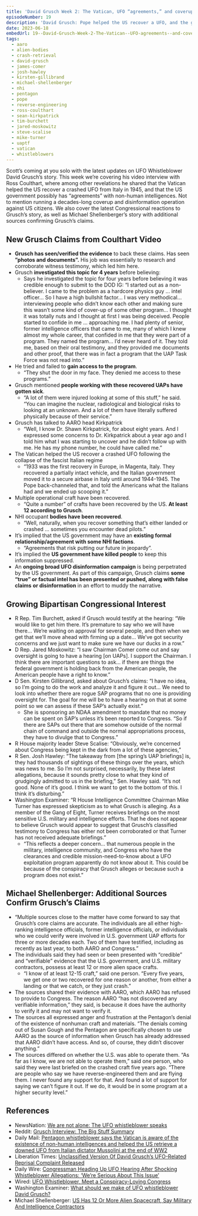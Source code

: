 ```yaml
---
title: 'David Grusch Week 2: The Vatican, UFO “agreements,” and coverups'
episodeNumber: 19
description: 'David Grusch: Pope helped the US recover a UFO, and the government has “agreements” with non-human intelligences.'
date: 2023-06-18
embedUrl: 19--David-Grusch-Week-2-The-Vatican--UFO-agreements--and-coverups-e25stp7
tags:
  - aaro
  - alien-bodies
  - crash-retrieval
  - david-grusch
  - james-comer
  - josh-hawley
  - kirsten-gillibrand
  - michael-shellenberger
  - nhi
  - pentagon
  - pope
  - reverse-engineering
  - ross-coulthart
  - sean-kirkpatrick
  - tim-burchett
  - jared-moskowitz
  - steve-scalise
  - mike-turner
  - uaptf
  - vatican
  - whistleblowers
---
```


Scott’s coming at you solo with the latest updates on UFO Whistleblower David Grusch’s story. This week we’re covering his video interview with Ross Coulthart, where among other revelations he shared that the Vatican helped the US recover a crashed UFO from Italy in 1945, and that the US government possibly has “agreements” with non-human intelligences. Not to mention running a decades-long coverup and disinformation operation against US citizens. We also cover the latest Congressional reactions to Grusch’s story, as well as Michael Shellenberger’s story with additional sources confirming Grusch’s claims.

## New Grusch Claims from Coulthart Video

- **Grusch has seen/verified the evidence** to back these claims. Has seen **”photos and documents”.** His job was essentially to research and corroborate witness testimony, which led him here.
- Grusch **investigated this topic for 4 years** before believing:
  - Says he investigated the topic for four years before believing it was credible enough to submit to the DOD IG: “I started out as a non-believer. I came to the problem as a hardcore physics guy … intel officer… So I have a high bullshit factor… I was very methodical… interviewing people who didn’t know each other and making sure this wasn’t some kind of cover-up of some other program… I thought it was totally nuts and I thought at first I was being deceived. People started to confide in me … approaching me. I had plenty of senior, former intelligence officers that came to me, many of which I knew almost my whole career, that confided in me that they were part of a program. They named the program… I’d never heard of it. They told me, based on their oral testimony, and they provided me documents and other proof, that there was in fact a program that the UAP Task Force was not read into.”
- He tried and failed to **gain access to the program**.
  - “They shut the door in my face. They denied me access to these programs.”
- Grusch mentioned **people working with these recovered UAPs have gotten sick**.
  - “A lot of them were injured looking at some of this stuff,” he said. “You can imagine the nuclear, radiological and biological risks to looking at an unknown. And a lot of them have literally suffered physically because of their service.”
- Grusch has talked to AARO head Kirkpatrick
  - “Well, I know Dr. Shawn Kirkpatrick, for about eight years. And I expressed some concerns to Dr. Kirkpatrick about a year ago and I told him what I was starting to uncover and he didn’t follow up with me. He has my phone number, he could have called me.”
- The Vatican helped the US recover a crashed UFO following the collapse of the fascist Italian regime
  - “1933 was the first recovery in Europe, in Magenta, Italy. They recovered a partially intact vehicle, and the Italian government moved it to a secure airbase in Italy until around 1944-1945. The Pope back-channeled that, and told the Americans what the Italians had and we ended up scooping it.”
- Multiple operational craft have been recovered.
  - “Quite a number” of crafts have been recovered by the US. **At least 12 according to Grusch**.
- NHI occupant **bodies have been recovered**.
  - “Well, naturally, when you recover something that’s either landed or crashed … sometimes you encounter dead pilots.”
- It’s implied that the US government may have an **existing formal relationship/agreement with some NHI factions**.
  - “Agreements that risk putting our future in jeopardy”.
- It’s implied the **US government have killed people** to keep this information suppressed.
- An **ongoing broad UFO disinformation campaign** is being perpetrated by the US government. As part of this campaign, Grusch claims **some “true” or factual intel has been presented or pushed, along with false claims** **or disinformation** in an effort to muddy the narrative.

## Growing Bipartisan Congressional Interest

- R Rep. Tim Burchett, asked if Grusch would testify at the hearing: “We would like to get him there. It’s premature to say who we will have there… We’re waiting on approval for several people, and then when we get that we’ll move ahead with firming up a date… We’ve got security concerns and we just want to make sure we have our ducks in a row.”
- D Rep. Jared Moskowitz: “I saw Chairman Comer come out and say oversight is going to have a hearing [on UAPs]. I support the Chairman. I think there are important questions to ask… if there are things the federal government is holding back from the American people, the American people have a right to know.”
- D Sen. Kirsten Gillibrand, asked about Grusch’s claims: “I have no idea, so I’m going to do the work and analyze it and figure it out… We need to look into whether there are rogue SAP programs that no one is providing oversight for. The goal for me will be to have a hearing on that at some point so we can assess if these SAP’s actually exist.”
  - She is sponsoring an NDAA amendment to mandate that no money can be spent on SAP’s unless it’s been reported to Congress. “So if there are SAPs out there that are somehow outside of the normal chain of command and outside the normal appropriations process, they have to divulge that to Congress.”
- R House majority leader Steve Scalise: “Obviously, we’re concerned about Congress being kept in the dark from a lot of these agencies,”
- R Sen. Josh Hawley: “The takeaway from [the spring’s UAP briefings] is, they had thousands of sightings of these things over the years, which was news to me. So I’m not surprised, necessarily, by these latest allegations, because it sounds pretty close to what they kind of grudgingly admitted to us in the briefing,” Sen. Hawley said. “It’s not good. None of it’s good. I think we want to get to the bottom of this. I think it’s disturbing.”
- Washington Examiner: “R House Intelligence Committee Chairman Mike Turner has expressed skepticism as to what Grusch is alleging. As a member of the Gang of Eight, Turner receives briefings on the most sensitive U.S. military and intelligence efforts. That he does not appear to believe Grusch would appear to suggest that Grusch’s classified testimony to Congress has either not been corroborated or that Turner has not received adequate briefings.”
  - “This reflects a deeper concern… that numerous people in the military, intelligence community, and Congress who have the clearances and credible mission-need-to-know about a UFO exploitation program apparently do not know about it. This could be because of the conspiracy that Grusch alleges or because such a program does not exist.”

## Michael Shellenberger: Additional Sources Confirm Grusch’s Claims

- “Multiple sources close to the matter have come forward to say that Grusch’s core claims are accurate. The individuals are all either high-ranking intelligence officials, former intelligence officials, or individuals who we could verify were involved in U.S. government UAP efforts for three or more decades each. Two of them have testified, including as recently as last year, to both AARO and Congress.”
- The individuals said they had seen or been presented with “credible” and “verifiable” evidence that the U.S. government, and U.S. military contractors, possess at least 12 or more alien space crafts.
  - “I know of at least 12-15 craft,” said one person. “Every five years, we get one or two recovered for one reason or another, from either a landing or that we catch, or they just crash.”
- The sources shared their evidence with AARO, which AARO has refused to provide to Congress. The reason AARO “has not discovered any verifiable information,” they said, is because it does have the authority to verify it and may not want to verify it.
- The sources all expressed anger and frustration at the Pentagon’s denial of the existence of nonhuman craft and materials. “The denials coming out of Susan Gough and the Pentagon are specifically chosen to use AARO as the source of information when Grusch has already addressed that AARO didn’t have access. And so, of course, they didn’t discover anything.”
- The sources differed on whether the U.S. was able to operate them. “As far as I know, we are not able to operate them,” said one person, who said they were last briefed on the crashed craft five years ago. “There are people who say we have reverse-engineered them and are flying them. I never found any support for that. And found a lot of support for saying we can’t figure it out. If we do, it would be in some program at a higher security level.”

## References

- NewsNation: [⁠We are not alone: The UFO whistleblower speaks⁠](https://www.newsnationnow.com/space/ufo/we-are-not-alone-the-ufo-whistleblower-speaks/)
- Reddit: [⁠Grusch Interview: The Big Stuff Summary⁠](https://www.reddit.com/r/UFOs/comments/147ch9o/grusch_interview_the_big_stuff_summary/)
- Daily Mail: [⁠Pentagon whistleblower says the Vatican is aware of the existence of non-human intelligences and helped the US retrieve a downed UFO from Italian dictator Mussolini at the end of WW2⁠](https://www.dailymail.co.uk/news/article-12189773/Pentagon-whistleblower-says-Vatican-aware-existence-non-human-intelligences.html)
- Liberation Times: [⁠Unclassified Version Of David Grusch’s UFO-Related Reprisal Complaint Released⁠](https://www.liberationtimes.com/home/unclassified-version-of-david-gruschs-ufo-related-reprisal-complaint-released)
- Daily Wire: [⁠Congressman Heading Up UFO Hearing After Shocking Whistleblower Allegations: ‘We’re Serious About This Issue’⁠](https://www.dailywire.com/news/congressman-heading-up-ufo-hearing-after-shocking-whistleblower-allegations-were-serious-about-this-issue)
- Wired: [⁠UFO Whistleblower, Meet a Conspiracy-Loving Congress⁠](https://www.wired.com/story/ufo-whistleblower-us-congress-investigations/)
- Washington Examiner: [⁠What should we make of UFO whistleblower David Grusch?⁠](https://www.washingtonexaminer.com/opinion/what-should-we-make-of-ufo-whistleblower-david-grusch)
- Michael Shellenberger: [⁠US Has 12 Or More Alien Spacecraft, Say Military And Intelligence Contractors](https://public.substack.com/p/us-has-12-or-more-alien-space-craft?utm_medium=email)
